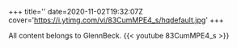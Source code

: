 +++
title=''
date=2020-11-02T19:32:07Z
cover='https://i.ytimg.com/vi/83CumMPE4_s/hqdefault.jpg'
+++

All content belongs to GlennBeck.
{{< youtube 83CumMPE4_s >}}
